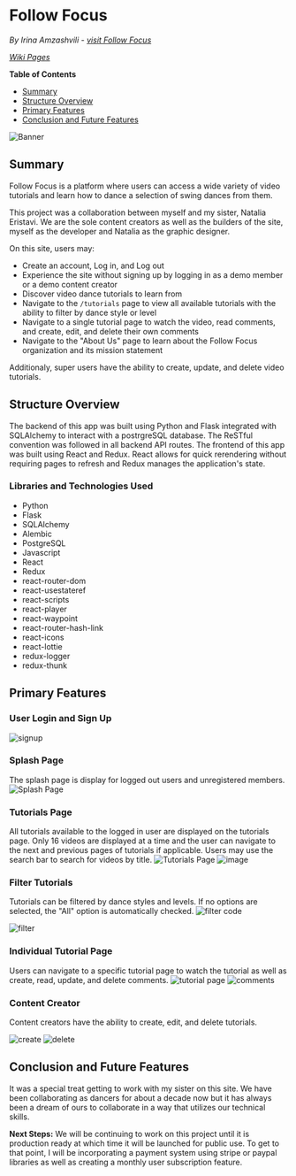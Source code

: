 # Follow Focus

*By Irina Amzashvili - [visit Follow Focus](https://follow-focus.herokuapp.com/)*

*[Wiki Pages](https://github.com/IrinaAmzashvili/follow-focus/wiki)*

**Table of Contents**
- [Summary](#Summary)
- [Structure Overview](#Structure-Overview)
- [Primary Features](#Primary-Features)
- [Conclusion and Future Features](#Conclusion-and-Future-Features)

![Banner](https://user-images.githubusercontent.com/79552414/128668760-93467036-2104-4b79-89c0-0935f4f4fe32.png)

## Summary

Follow Focus is a platform where users can access a wide variety of video tutorials and learn how to dance a selection of swing dances from them.

This project was a collaboration between myself and my sister, Natalia Eristavi. We are the sole content creators as well as the builders of the site, myself as the developer and Natalia as the graphic designer.

On this site, users may:

- Create an account, Log in, and Log out
- Experience the site without signing up by logging in as a demo member or a demo content creator
- Discover video dance tutorials to learn from
- Navigate to the `/tutorials` page to view all available tutorials with the ability to filter by dance style or level
- Navigate to a single tutorial page to watch the video, read comments, and create, edit, and delete their own comments
- Navigate to the "About Us" page to learn about the Follow Focus organization and its mission statement

Additionaly, super users have the ability to create, update, and delete video tutorials.

## Structure Overview
The backend of this app was built using Python and Flask integrated with SQLAlchemy to interact with a postrgreSQL database. The ReSTful convention was followed in all backend API routes. The frontend of this app was built using React and Redux. React allows for quick rerendering without requiring pages to refresh and Redux manages the application's state.

### Libraries and Technologies Used
- Python
- Flask
- SQLAlchemy
- Alembic
- PostgreSQL
- Javascript
- React
- Redux
- react-router-dom
- react-usestateref
- react-scripts
- react-player
- react-waypoint
- react-router-hash-link
- react-icons
- react-lottie
- redux-logger
- redux-thunk

## Primary Features
### User Login and Sign Up
![signup](https://user-images.githubusercontent.com/79552414/128668183-a94670cf-7e8c-4b4a-9fe9-1c58ed6c07a2.png)

### Splash Page
The splash page is display for logged out users and unregistered members.
![Splash Page](https://user-images.githubusercontent.com/79552414/128668141-d620837c-5064-4cd5-9806-d55e40ff0c71.png)

### Tutorials Page
All tutorials available to the logged in user are displayed on the tutorials page. Only 16 videos are displayed at a time and the user can navigate to the next and previous pages of tutorials if applicable. Users may use the search bar to search for videos by title.
![Tutorials Page](https://user-images.githubusercontent.com/79552414/128669049-edc75243-891f-4295-845a-2410b685da72.png)
![image](https://user-images.githubusercontent.com/79552414/128669154-706c4660-9ac2-4cbe-85b4-a04c43c7e558.png)

### Filter Tutorials
Tutorials can be filtered by dance styles and levels. If no options are selected, the "All" option is automatically checked.
![filter code](https://user-images.githubusercontent.com/79552414/132932402-f55f1b11-1800-424b-b799-2c293eb12952.png)

![filter](https://user-images.githubusercontent.com/79552414/128669256-8004cac2-8cbd-4f06-9021-3f9eb9afba6f.png)

### Individual Tutorial Page
Users can navigate to a specific tutorial page to watch the tutorial as well as create, read, update, and delete comments.
![tutorial page](https://user-images.githubusercontent.com/79552414/128669510-4a2aec0d-529a-44a9-b4f7-da0285c8bfa0.png)
![comments](https://user-images.githubusercontent.com/79552414/128669672-a5001629-a925-42b5-a3ca-8532724c8a44.png)

### Content Creator
Content creators have the ability to create, edit, and delete tutorials.

![create](https://user-images.githubusercontent.com/79552414/128669857-409a9e83-2b21-45ff-b52c-fc2c364fb00d.png)
![delete](https://user-images.githubusercontent.com/79552414/128669891-470b7943-b347-4678-8a26-c502361c5710.png)

## Conclusion and Future Features
It was a special treat getting to work with my sister on this site. We have been collaborating as dancers for about a decade now but it has always been a dream of ours to collaborate in a way that utilizes our technical skills.

**Next Steps:** We will be continuing to work on this project until it is production ready at which time it will be launched for public use. To get to that point, I will be incorporating a payment system using stripe or paypal libraries as well as creating a monthly user subscription feature.

